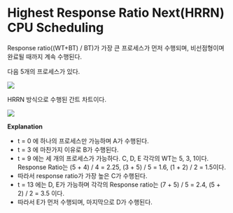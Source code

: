 # Highest Response Ratio Next(HRRN) CPU Scheduling

Response ratio((WT+BT) / BT)가 가장 큰 프로세스가 먼저 수행되며, 비선점형이며 완료될 때까지 계속 수행된다. 

다음 5개의 프로세스가 있다.

![](https://media.geeksforgeeks.org/wp-content/uploads/Scheduling-Example.jpg)

HRRN 방식으로 수행된 간트 차트이다.

![](https://media.geeksforgeeks.org/wp-content/uploads/Gantt-Chart.jpg)

**Explanation**

- t = 0 에 하나의 프로세스만 가능하며 A가 수행된다.
- t = 3 에 마찬가지 이유로 B가 수행된다.
- t = 9 에는 세 개의 프로세스가 가능하다. C, D, E 각각의 WT는 5, 3, 1이다. Response Ratio는 (5 + 4) / 4 = 2.25, (3 + 5) / 5 = 1.6, (1 + 2) / 2 = 1.5이다.
- 따라서 response ratio가 가장 높은 C가 수행된다.
- t = 13 에는 D, E가 가능하며 각각의 Response ratio는 (7 + 5) / 5 = 2.4, (5 + 2) / 2 = 3.5 이다. 
- 따라서 E가 먼저 수행되며, 마지막으로 D가 수행된다.



